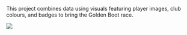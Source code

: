 This project combines data using visuals featuring player images, club colours, and badges to bring the Golden Boot race.

![](https://github.com/Siphe247/Animations-of-top-10-goalscorers-in-the-Premier-League/blob/ff27a5f8ccd38bc5241898e2f8956eea5145b3f2/Premier_League_2024-25_Top_Scorers.gif)

